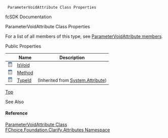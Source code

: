 ﻿     ParameterVoidAttribute Class Properties                                                   

fcSDK Documentation

ParameterVoidAttribute Class Properties

For a list of all members of this type, see [ParameterVoidAttribute members](fcSDK~FChoice.Foundation.Clarify.Attributes.ParameterVoidAttribute_members.md).

Public Properties

|   | Name | Description |
| --- | --- | --- |
| ![Public Property](dotnetimages/publicProperty.png) | [IsVoid](fcSDK~FChoice.Foundation.Clarify.Attributes.ParameterVoidAttribute~IsVoid.md) |   |
| ![Public Property](dotnetimages/publicProperty.png) | [Method](fcSDK~FChoice.Foundation.Clarify.Attributes.ParameterVoidAttribute~Method.md) |   |
| ![Public Property](dotnetimages/publicProperty.png) | [TypeId](#) | (Inherited from [System.Attribute](#)) |

[Top](#top)

See Also

#### Reference

[ParameterVoidAttribute Class](fcSDK~FChoice.Foundation.Clarify.Attributes.ParameterVoidAttribute.md)  
[FChoice.Foundation.Clarify.Attributes Namespace](fcSDK~FChoice.Foundation.Clarify.Attributes_namespace.md)